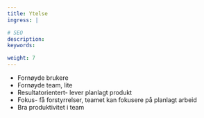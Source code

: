 ```yaml
---
title: Ytelse
ingress: |

# SEO
description:
keywords:

weight: 7
---
```


-  Fornøyde brukere  
-  Fornøyde team, lite  
-  Resultatorientert- lever planlagt produkt  
-  Fokus- få forstyrrelser, teamet kan fokusere på planlagt arbeid  
-  Bra produktivitet i team  
